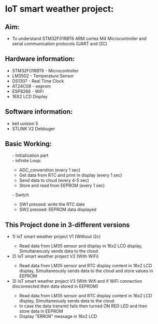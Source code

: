 # **IoT smart weather project:**

## Aim:  
- To understand STM32F01RBT6 ARM cortex M4 Microcontroller and serial communication protocols (UART and I2C) 

## Hardware information:
<ul>
       <li> STM32F01RBT6 - Microcontroller</li>
       <li> LM3502  - Temperature Sensor</li>
       <li> DS1307  - Real Time Clock</li>
       <li> AT24C08 - eeprom</li>
       <li> ESP8266 - WiFi</li>
       <li> 16X2 LCD Display</li>
</ul>

## Software information:
<ul>
       <li> keil uvision 5</li>
       <li> STLINK V2 Debbuger</li>
</ul>

## Basic Working:
<p>  
       <ul> - Initialization part<br>  
        - infinite Loop:<br>  
              <ul>        <li>     ADC_converstion (every 1 sec) <br>  </li>
                         <li>  Get data from RTC and print in display (every 1 sec)<br>  </li>
                         <li>  Send data to cloud (every 4-5 sec)<br>   </li>
                         <li>  Store and read from EEPROM (every 1 sec)<br> </li>
        </ul></ul>
        <ul>- Switch<br>                    
                      <ul><li> SW1 pressed: write the RTC date<br>  </li>
                          <li> SW2 pressed: EEPROM data displayed   </li>
        </ul></ul>
  </p>  

## This Project done in 3-different versions
 <ul>  
       <li>1) IoT smart weather project V1 (Without i2c)</li>
       <ul>
           <li> Read data from LM35 sensor and display in 16x2 LCD display, Simultaneously sends data to the cloud</li>
       </ul>
       <li>2) IoT smart weather project V2 (With WiFi)</li>
       <ul><li> Read data from LM35 sensor and RTC display content in 16x2 LCD display, Simultaneously sends data to the cloud and store values in EEPROM</li></ul>
       <li>3) IoT smart weather project V3 (With Wifi and if WiFi connection disconnected then data stored in EEPROM)</li>
       <ul><li> Read data from LM35 sensor and RTC display content in 16x2 LCD display, Simultaneously sends data to the cloud </li>
       <li> In case the data transmit fails then turned ON RED LED and then store data in EEPROM</li>
       <li> Display "ERROR" message in 16x2 LCD</li></ul>
 </ul>
